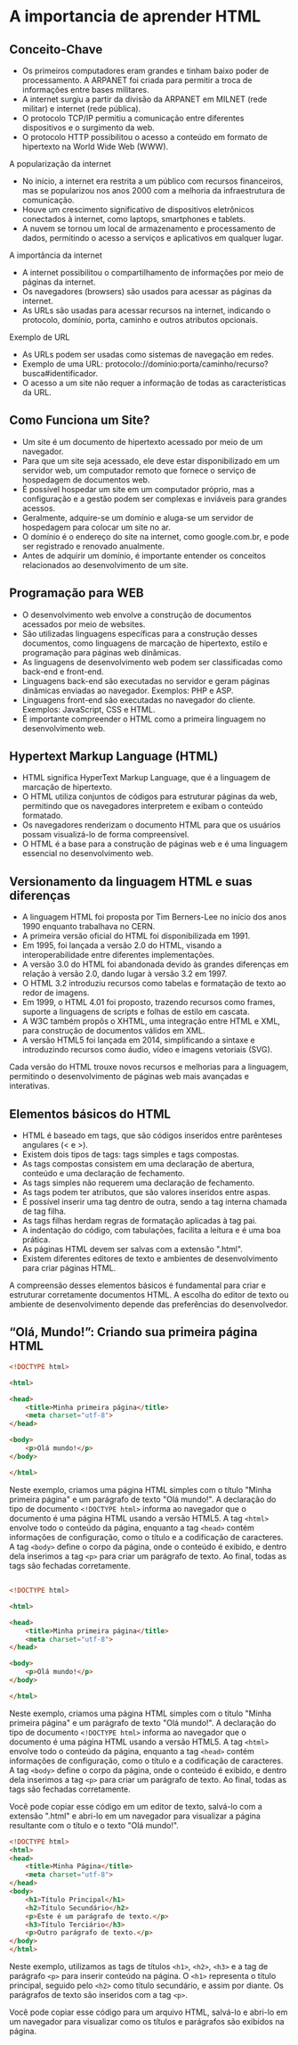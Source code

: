 # A importancia de aprender HTML

## Conceito-Chave

- Os primeiros computadores eram grandes e tinham baixo poder de processamento. A ARPANET foi criada para permitir a troca de informações entre bases militares.
- A internet surgiu a partir da divisão da ARPANET em MILNET (rede militar) e internet (rede pública).
- O protocolo TCP/IP permitiu a comunicação entre diferentes dispositivos e o surgimento da web.
- O protocolo HTTP possibilitou o acesso a conteúdo em formato de hipertexto na World Wide Web (WWW).

A popularização da internet

- No início, a internet era restrita a um público com recursos financeiros, mas se popularizou nos anos 2000 com a melhoria da infraestrutura de comunicação.
- Houve um crescimento significativo de dispositivos eletrônicos conectados à internet, como laptops, smartphones e tablets.
- A nuvem se tornou um local de armazenamento e processamento de dados, permitindo o acesso a serviços e aplicativos em qualquer lugar.

A importância da internet

- A internet possibilitou o compartilhamento de informações por meio de páginas da internet.
- Os navegadores (browsers) são usados para acessar as páginas da internet.
- As URLs são usadas para acessar recursos na internet, indicando o protocolo, domínio, porta, caminho e outros atributos opcionais.

Exemplo de URL

- As URLs podem ser usadas como sistemas de navegação em redes.
- Exemplo de uma URL: protocolo://domínio:porta/caminho/recurso?busca#identificador.
- O acesso a um site não requer a informação de todas as características da URL.

## Como Funciona um Site?

- Um site é um documento de hipertexto acessado por meio de um navegador.
- Para que um site seja acessado, ele deve estar disponibilizado em um servidor web, um computador remoto que fornece o serviço de hospedagem de documentos web.
- É possível hospedar um site em um computador próprio, mas a configuração e a gestão podem ser complexas e inviáveis para grandes acessos.
- Geralmente, adquire-se um domínio e aluga-se um servidor de hospedagem para colocar um site no ar.
- O domínio é o endereço do site na internet, como google.com.br, e pode ser registrado e renovado anualmente.
- Antes de adquirir um domínio, é importante entender os conceitos relacionados ao desenvolvimento de um site.

## Programação para WEB

- O desenvolvimento web envolve a construção de documentos acessados por meio de websites.
- São utilizadas linguagens específicas para a construção desses documentos, como linguagens de marcação de hipertexto, estilo e programação para páginas web dinâmicas.
- As linguagens de desenvolvimento web podem ser classificadas como back-end e front-end.
- Linguagens back-end são executadas no servidor e geram páginas dinâmicas enviadas ao navegador. Exemplos: PHP e ASP.
- Linguagens front-end são executadas no navegador do cliente. Exemplos: JavaScript, CSS e HTML.
- É importante compreender o HTML como a primeira linguagem no desenvolvimento web.

## Hypertext Markup Language (HTML)

- HTML significa HyperText Markup Language, que é a linguagem de marcação de hipertexto.
- O HTML utiliza conjuntos de códigos para estruturar páginas da web, permitindo que os navegadores interpretem e exibam o conteúdo formatado.
- Os navegadores renderizam o documento HTML para que os usuários possam visualizá-lo de forma compreensível.
- O HTML é a base para a construção de páginas web e é uma linguagem essencial no desenvolvimento web.

## Versionamento da linguagem HTML e suas diferenças

- A linguagem HTML foi proposta por Tim Berners-Lee no início dos anos 1990 enquanto trabalhava no CERN.
- A primeira versão oficial do HTML foi disponibilizada em 1991.
- Em 1995, foi lançada a versão 2.0 do HTML, visando a interoperabilidade entre diferentes implementações.
- A versão 3.0 do HTML foi abandonada devido às grandes diferenças em relação à versão 2.0, dando lugar à versão 3.2 em 1997.
- O HTML 3.2 introduziu recursos como tabelas e formatação de texto ao redor de imagens.
- Em 1999, o HTML 4.01 foi proposto, trazendo recursos como frames, suporte a linguagens de scripts e folhas de estilo em cascata.
- A W3C também propôs o XHTML, uma integração entre HTML e XML, para construção de documentos válidos em XML.
- A versão HTML5 foi lançada em 2014, simplificando a sintaxe e introduzindo recursos como áudio, vídeo e imagens vetoriais (SVG).

Cada versão do HTML trouxe novos recursos e melhorias para a linguagem, permitindo o desenvolvimento de páginas web mais avançadas e interativas.

## Elementos básicos do HTML

- HTML é baseado em tags, que são códigos inseridos entre parênteses angulares (< e >).
- Existem dois tipos de tags: tags simples e tags compostas.
- As tags compostas consistem em uma declaração de abertura, conteúdo e uma declaração de fechamento.
- As tags simples não requerem uma declaração de fechamento.
- As tags podem ter atributos, que são valores inseridos entre aspas.
- É possível inserir uma tag dentro de outra, sendo a tag interna chamada de tag filha.
- As tags filhas herdam regras de formatação aplicadas à tag pai.
- A indentação do código, com tabulações, facilita a leitura e é uma boa prática.
- As páginas HTML devem ser salvas com a extensão ".html".
- Existem diferentes editores de texto e ambientes de desenvolvimento para criar páginas HTML.

A compreensão desses elementos básicos é fundamental para criar e estruturar corretamente documentos HTML. A escolha do editor de texto ou ambiente de desenvolvimento depende das preferências do desenvolvedor.

## “Olá, Mundo!”: Criando sua primeira página HTML

```html
<!DOCTYPE html>

<html> 

<head> 
    <title>Minha primeira página</title> 
    <meta charset="utf-8">
</head>

<body> 
    <p>Olá mundo!</p> 
</body>

</html> 
```

Neste exemplo, criamos uma página HTML simples com o título "Minha primeira página" e um parágrafo de texto "Olá mundo!". A declaração do tipo de documento `<!DOCTYPE html>` informa ao navegador que o documento é uma página HTML usando a versão HTML5. A tag `<html>` envolve todo o conteúdo da página, enquanto a tag `<head>` contém informações de configuração, como o título e a codificação de caracteres. A tag `<body>` define o corpo da página, onde o conteúdo é exibido, e dentro dela inserimos a tag `<p>` para criar um parágrafo de texto. Ao final, todas as tags são fechadas corretamente.

## 

```html
<!DOCTYPE html> 

<html> 

<head> 
    <title>Minha primeira página</title>
    <meta charset="utf-8">
</head>

<body>
    <p>Olá mundo!</p> 
</body>

</html> 
```

Neste exemplo, criamos uma página HTML simples com o título "Minha primeira página" e um parágrafo de texto "Olá mundo!". A declaração do tipo de documento `<!DOCTYPE html>` informa ao navegador que o documento é uma página HTML usando a versão HTML5. A tag `<html>` envolve todo o conteúdo da página, enquanto a tag `<head>` contém informações de configuração, como o título e a codificação de caracteres. A tag `<body>` define o corpo da página, onde o conteúdo é exibido, e dentro dela inserimos a tag `<p>` para criar um parágrafo de texto. Ao final, todas as tags são fechadas corretamente.

Você pode copiar esse código em um editor de texto, salvá-lo com a extensão ".html" e abri-lo em um navegador para visualizar a página resultante com o título e o texto "Olá mundo!".

```html
<!DOCTYPE html>
<html>
<head>
    <title>Minha Página</title>
    <meta charset="utf-8">
</head>
<body>
    <h1>Título Principal</h1>
    <h2>Título Secundário</h2>
    <p>Este é um parágrafo de texto.</p>
    <h3>Título Terciário</h3>
    <p>Outro parágrafo de texto.</p>
</body>
</html>
```

Neste exemplo, utilizamos as tags de títulos `<h1>`, `<h2>`, `<h3>` e a tag de parágrafo `<p>` para inserir conteúdo na página. O `<h1>` representa o título principal, seguido pelo `<h2>` como título secundário, e assim por diante. Os parágrafos de texto são inseridos com a tag `<p>`.

Você pode copiar esse código para um arquivo HTML, salvá-lo e abri-lo em um navegador para visualizar como os títulos e parágrafos são exibidos na página.